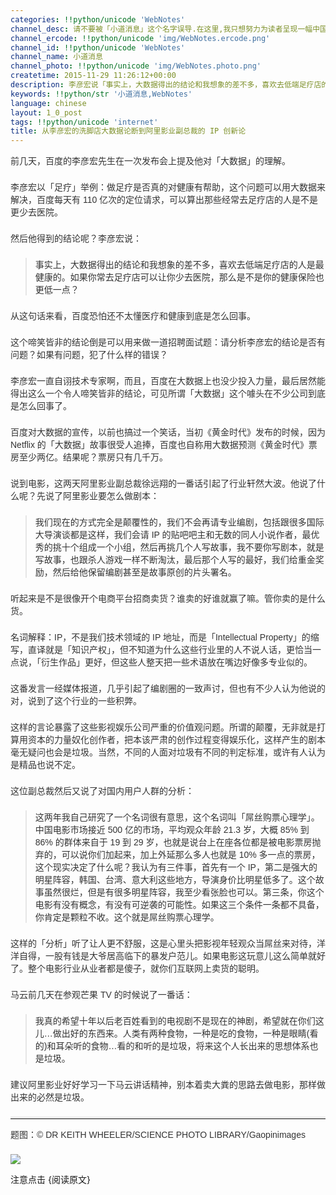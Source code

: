 ```yaml
---
categories: !!python/unicode 'WebNotes'
channel_desc: 请不要被「小道消息」这个名字误导.在这里,我只想努力为读者呈现一幅中国互联网的清明上河图.
channel_ercode: !!python/unicode 'img/WebNotes.ercode.png'
channel_id: !!python/unicode 'WebNotes'
channel_name: 小道消息
channel_photo: !!python/unicode 'img/WebNotes.photo.png'
createtime: 2015-11-29 11:26:12+00:00
description: 李彦宏说「事实上，大数据得出的结论和我想象的差不多，喜欢去低端足疗店的人是最健康的。如果你常去足疗店可以让你少去医院，那么是不是你的健康保险也更低一点？」
keywords: !!python/str '小道消息,WebNotes'
language: chinese
layout: 1_0_post
tags: !!python/unicode 'internet'
title: 从李彦宏的洗脚店大数据论断到阿里影业副总裁的 IP 创新论
---
```

<div class="rich_media_content" id="js_content">
<p style="font-family: Avenir, sans-serif; border: 0px; margin-top: 2px; margin-bottom: 22px; outline: 0px; color: rgb(51, 51, 51); white-space: normal;">
         前几天，百度的李彦宏先生在一次发布会上提及他对「大数据」的理解。
        </p>
<p style="font-family: Avenir, sans-serif; border: 0px; margin-top: 2px; margin-bottom: 22px; outline: 0px; color: rgb(51, 51, 51); white-space: normal;">
         李彦宏以「足疗」举例：做足疗是否真的对健康有帮助，这个问题可以用大数据来解决，百度每天有 110 亿次的定位请求，可以算出那些经常去足疗店的人是不是更少去医院。
        </p>
<p style="font-family: Avenir, sans-serif; border: 0px; margin-top: 2px; margin-bottom: 22px; outline: 0px; color: rgb(51, 51, 51); white-space: normal;">
         然后他得到的结论呢？李彦宏说：
        </p>
<blockquote>
<p style="font-family: Avenir, sans-serif; border: 0px; margin-top: 2px; margin-bottom: 22px; outline: 0px; color: rgb(51, 51, 51); white-space: normal;">
          事实上，大数据得出的结论和我想象的差不多，喜欢去低端足疗店的人是最健康的。如果你常去足疗店可以让你少去医院，那么是不是你的健康保险也更低一点？
         </p>
</blockquote>
<p style="font-family: Avenir, sans-serif; border: 0px; margin-top: 2px; margin-bottom: 22px; outline: 0px; color: rgb(51, 51, 51); white-space: normal;">
         从这句话来看，百度恐怕还不太懂医疗和健康到底是怎么回事。
        </p>
<p style="font-family: Avenir, sans-serif; border: 0px; margin-top: 2px; margin-bottom: 22px; outline: 0px; color: rgb(51, 51, 51); white-space: normal;">
         这个啼笑皆非的结论倒是可以用来做一道招聘面试题：请分析李彦宏的结论是否有问题？如果有问题，犯了什么样的错误？
        </p>
<p style="font-family: Avenir, sans-serif; border: 0px; margin-top: 2px; margin-bottom: 22px; outline: 0px; color: rgb(51, 51, 51); white-space: normal;">
         李彦宏一直自诩技术专家啊，而且，百度在大数据上也没少投入力量，最后居然能得出这么一个令人啼笑皆非的结论，可见所谓「大数据」这个噱头在不少公司到底是怎么回事了。
        </p>
<p style="font-family: Avenir, sans-serif; border: 0px; margin-top: 2px; margin-bottom: 22px; outline: 0px; color: rgb(51, 51, 51); white-space: normal;">
         百度对大数据的宣传，以前也搞过一个笑话，当初《黄金时代》发布的时候，因为 Netflix 的「大数据」故事很受人追捧，百度也自称用大数据预测《黄金时代》票房至少两亿。结果呢？票房只有几千万。
        </p>
<p style="font-family: Avenir, sans-serif; border: 0px; margin-top: 2px; margin-bottom: 22px; outline: 0px; color: rgb(51, 51, 51); white-space: normal;">
         说到电影，这两天阿里影业副总裁徐远翔的一番话引起了行业轩然大波。他说了什么呢？先说了阿里影业要怎么做剧本：
        </p>
<blockquote>
<p style="font-family: Avenir, sans-serif; border: 0px; margin-top: 2px; margin-bottom: 22px; outline: 0px; color: rgb(51, 51, 51); white-space: normal;">
          我们现在的方式完全是颠覆性的，我们不会再请专业编剧，包括跟很多国际大导演谈都是这样，我们会请 IP 的贴吧吧主和无数的同人小说作者，最优秀的挑十个组成一个小组，然后再挑几个人写故事，我不要你写剧本，就是写故事，也跟杀人游戏一样不断淘汰，最后那个人写的最好，我们给重金奖励，然后给他保留编剧甚至是故事原创的片头署名。
         </p>
</blockquote>
<p style="font-family: Avenir, sans-serif; border: 0px; margin-top: 2px; margin-bottom: 22px; outline: 0px; color: rgb(51, 51, 51); white-space: normal;">
         听起来是不是很像开个电商平台招商卖货？谁卖的好谁就赢了嘛。管你卖的是什么货。
        </p>
<p style="font-family: Avenir, sans-serif; border: 0px; margin-top: 2px; margin-bottom: 22px; outline: 0px; color: rgb(51, 51, 51); white-space: normal;">
         名词解释：IP，不是我们技术领域的 IP 地址，而是「Intellectual Property」的缩写，直译就是「知识产权」，但不知道为什么这些行业里的人不说人话，更恰当一点说，「衍生作品」更好，但这些人整天把一些术语放在嘴边好像多专业似的。
        </p>
<p style="font-family: Avenir, sans-serif; border: 0px; margin-top: 2px; margin-bottom: 22px; outline: 0px; color: rgb(51, 51, 51); white-space: normal;">
         这番发言一经媒体报道，几乎引起了编剧圈的一致声讨，但也有不少人认为他说的对，说到了这个行业的一些积弊。
        </p>
<p style="font-family: Avenir, sans-serif; border: 0px; margin-top: 2px; margin-bottom: 22px; outline: 0px; color: rgb(51, 51, 51); white-space: normal;">
         这样的言论暴露了这些影视娱乐公司严重的价值观问题。所谓的颠覆，无非就是打算用资本的力量奴化创作者，把本该严肃的创作过程变得娱乐化，这样产生的剧本毫无疑问也会是垃圾。当然，不同的人面对垃圾有不同的判定标准，或许有人认为是精品也说不定。
        </p>
<p style="font-family: Avenir, sans-serif; border: 0px; margin-top: 2px; margin-bottom: 22px; outline: 0px; color: rgb(51, 51, 51); white-space: normal;">
         这位副总裁然后又说了对国内用户人群的分析：
        </p>
<blockquote>
<p style="font-family: Avenir, sans-serif; border: 0px; margin-top: 2px; margin-bottom: 22px; outline: 0px; color: rgb(51, 51, 51); white-space: normal;">
          这两年我自己研究了一个名词很有意思，这个名词叫「屌丝购票心理学」。中国电影市场接近 500 亿的市场，平均观众年龄 21.3 岁，大概 85% 到 86% 的群体来自于 19 到 29 岁，也就是说台上在座各位都是被电影票房抛弃的，可以说你们加起来，加上外延那么多人也就是 10% 多一点的票房，这个现实决定了什么呢？我认为有三件事，首先有一个 IP，第二是强大的明星阵容，韩国、台湾、意大利这些地方，导演身价比明星低多了。这个故事虽然很烂，但是有很多明星阵容，我至少看张脸也可以。第三条，你这个电影有没有概念，有没有可逆袭的可能性。如果这三个条件一条都不具备，你肯定是颗粒不收。这个就是屌丝购票心理学。
         </p>
</blockquote>
<p style="font-family: Avenir, sans-serif; border: 0px; margin-top: 2px; margin-bottom: 22px; outline: 0px; color: rgb(51, 51, 51); white-space: normal;">
         这样的「分析」听了让人更不舒服，这是心里头把影视年轻观众当屌丝来对待，洋洋自得，一股有钱是大爷居高临下的暴发户范儿。如果电影这玩意儿这么简单就好了。整个电影行业从业者都是傻子，就你们互联网上卖货的聪明。
        </p>
<p style="font-family: Avenir, sans-serif; border: 0px; margin-top: 2px; margin-bottom: 22px; outline: 0px; color: rgb(51, 51, 51); white-space: normal;">
         马云前几天在参观芒果 TV 的时候说了一番话：
        </p>
<blockquote>
<p style="font-family: Avenir, sans-serif; border: 0px; margin-top: 2px; margin-bottom: 22px; outline: 0px; color: rgb(51, 51, 51); white-space: normal;">
          我真的希望十年以后老百姓看到的电视剧不是现在的神剧，希望就在你们这儿…做出好的东西来。人类有两种食物，一种是吃的食物，一种是眼睛(看的)和耳朵听的食物…看的和听的是垃圾，将来这个人长出来的思想体系也是垃圾。
         </p>
</blockquote>
<p style="font-family: Avenir, sans-serif; border: 0px; margin-top: 2px; margin-bottom: 22px; outline: 0px; color: rgb(51, 51, 51); white-space: normal;">
         建议阿里影业好好学习一下马云讲话精神，别本着卖大粪的思路去做电影，那样做出来的必然是垃圾。
        </p>
<hr style="font-family: Avenir, sans-serif; border-right-width: 0px; border-bottom-width: 0px; border-left-width: 0px; border-top-style: solid; border-top-color: rgb(234, 234, 234); height: 1px; margin-top: 1em; margin-bottom: 1em; color: rgb(51, 51, 51); white-space: normal;"/>
<p style="font-family: Avenir, sans-serif; border: 0px; margin-top: 2px; margin-bottom: 22px; outline: 0px; color: rgb(51, 51, 51); white-space: normal;">
         题图：© DR KEITH WHEELER/SCIENCE PHOTO LIBRARY/Gaopinimages
        </p>
<p>
<img data-ratio="0.5557553956834532" data-s="300,640" data-src="" data-type="jpeg" data-w="" src="{{ '/img/ow5rEn8QGlGghArMfQjMBhC78WWB18D8ZZy0E3Gb2cBgOs5B0go0ibwbfty9aDD4hEVES6SXux6BZNp0g8PArcg.jpeg' | prepend: site.img | replace: '//','/' }}"/>
<br/>
</p>
<p>
         注意点击 {阅读原文}
        </p>
</div>